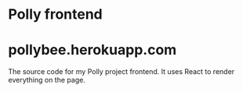 # Polly frontend
# pollybee.herokuapp.com
The source code for my Polly project frontend. It uses React to render everything on the page.
